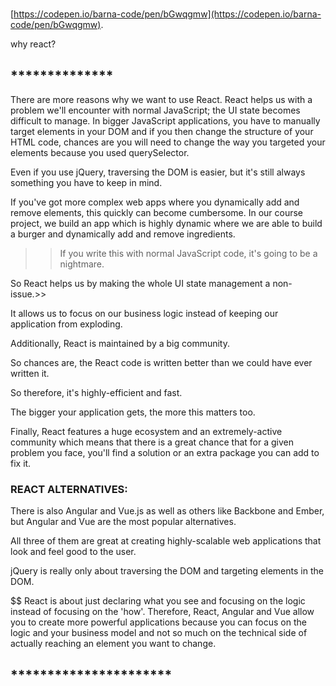 # 
[https://codepen.io/barna-code/pen/bGwqgmw](https://codepen.io/barna-code/pen/bGwqgmw).


why react?
>>
## **************

There are more reasons why we want to use React. React helps us with a problem we'll encounter with normal JavaScript; the UI state becomes difficult to manage. In bigger JavaScript applications, you have to manually target elements in your DOM and if you then change the structure of your HTML code, chances are you will need to change the way you targeted your elements because you used querySelector.

Even if you use jQuery, traversing the DOM is easier, but it's still always something you have to keep in mind.

If you've got more complex web apps where you dynamically add and remove elements, this quickly can become cumbersome. In our course project, we build an app which is highly dynamic where we are able to build a burger and dynamically add and remove ingredients.

>> If you write this with normal JavaScript code, it's going to be a nightmare.

So React helps us by making the whole UI state management a non-issue.>>

It allows us to focus on our business logic instead of keeping our application from exploding.

Additionally, React is maintained by a big community.

So chances are, the React code is written better than we could have ever written it.

So therefore, it's highly-efficient and fast.

The bigger your application gets, the more this matters too.

Finally, React features a huge ecosystem and an extremely-active community which means that there is a great chance that for a given problem you face, you'll find a solution or an extra package you can add to fix it.

### REACT ALTERNATIVES:
There is also Angular and Vue.js as well as others like Backbone and Ember, but Angular and Vue are the most popular alternatives.

All three of them are great at creating highly-scalable web applications that look and feel good to the user.

jQuery is really only about traversing the DOM and targeting elements in the DOM.

$$ React is about just declaring what you see and focusing on the logic instead of focusing on the 'how'. Therefore, React, Angular and Vue allow you to create more powerful
 applications because you can focus on the logic and your business model and not so much on the technical side of actually reaching an element you want to change.


## **********************


